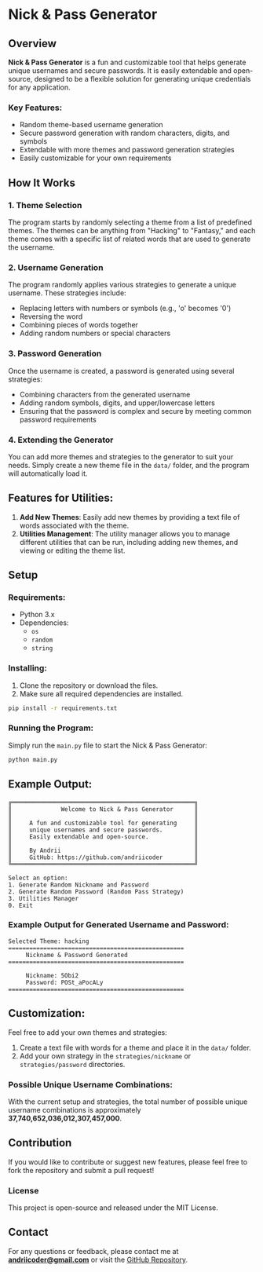 # Nick & Pass Generator

## Overview
**Nick & Pass Generator** is a fun and customizable tool that helps generate unique usernames and secure passwords. It is easily extendable and open-source, designed to be a flexible solution for generating unique credentials for any application.

### Key Features:
- Random theme-based username generation
- Secure password generation with random characters, digits, and symbols
- Extendable with more themes and password generation strategies
- Easily customizable for your own requirements

## How It Works

### 1. **Theme Selection**
The program starts by randomly selecting a theme from a list of predefined themes. The themes can be anything from "Hacking" to "Fantasy," and each theme comes with a specific list of related words that are used to generate the username.

### 2. **Username Generation**
The program randomly applies various strategies to generate a unique username. These strategies include:
- Replacing letters with numbers or symbols (e.g., 'o' becomes '0')
- Reversing the word
- Combining pieces of words together
- Adding random numbers or special characters

### 3. **Password Generation**
Once the username is created, a password is generated using several strategies:
- Combining characters from the generated username
- Adding random symbols, digits, and upper/lowercase letters
- Ensuring that the password is complex and secure by meeting common password requirements

### 4. **Extending the Generator**
You can add more themes and strategies to the generator to suit your needs. Simply create a new theme file in the `data/` folder, and the program will automatically load it.

## Features for Utilities:
1. **Add New Themes**: Easily add new themes by providing a text file of words associated with the theme.
2. **Utilities Management**: The utility manager allows you to manage different utilities that can be run, including adding new themes, and viewing or editing the theme list.

## Setup

### Requirements:
- Python 3.x
- Dependencies:
  - `os`
  - `random`
  - `string`

### Installing:
1. Clone the repository or download the files.
2. Make sure all required dependencies are installed.

```bash
pip install -r requirements.txt
```

### Running the Program:
Simply run the `main.py` file to start the Nick & Pass Generator:

```bash
python main.py
```

## Example Output:

```
╔════════════════════════════════════════════════════╗
║              Welcome to Nick & Pass Generator      ║
║                                                    ║
║     A fun and customizable tool for generating     ║
║     unique usernames and secure passwords.         ║
║     Easily extendable and open-source.             ║
║                                                    ║
║     By Andrii                                      ║
║     GitHub: https://github.com/andriicoder         ║
╚════════════════════════════════════════════════════╝

Select an option:
1. Generate Random Nickname and Password
2. Generate Random Password (Random Pass Strategy)
3. Utilities Manager
0. Exit
```

### Example Output for Generated Username and Password:

```
Selected Theme: hacking
==================================================
     Nickname & Password Generated
==================================================

     Nickname: 5Obi2
     Password: POSt_aPocALy
==================================================
```

## Customization:
Feel free to add your own themes and strategies:
1. Create a text file with words for a theme and place it in the `data/` folder.
2. Add your own strategy in the `strategies/nickname` or `strategies/password` directories.

### Possible Unique Username Combinations:
With the current setup and strategies, the total number of possible unique username combinations is approximately **37,740,652,036,012,307,457,000**.

## Contribution
If you would like to contribute or suggest new features, please feel free to fork the repository and submit a pull request!

### License
This project is open-source and released under the MIT License.

## Contact
For any questions or feedback, please contact me at **andriicoder@gmail.com** or visit the [GitHub Repository](https://github.com/andriicoder).
```
